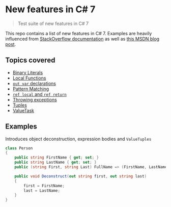 # New features in C# 7

> Test suite of new features in C# 7

This repo contains a list of new features in C# 7. Examples are heavily influenced from [StackOverflow documentation](http://stackoverflow.com/documentation/c%23/1936/c-sharp-7-0-features#t=201704181446063259477) as well as [this MSDN blog post](https://blogs.msdn.microsoft.com/dotnet/2016/08/24/whats-new-in-csharp-7-0/).

## Topics covered

* [Binary Literals](https://github.com/pardahlman/csharp-seven/blob/master/CsharpSeven/BinaryLiterals.cs)
* [Local Functions](https://github.com/pardahlman/csharp-seven/blob/master/CsharpSeven/LocalFunctions.cs)
* [`out var` declarations](https://github.com/pardahlman/csharp-seven/blob/master/CsharpSeven/OutVarDeclaration.cs)
* [Pattern Matching](https://github.com/pardahlman/csharp-seven/blob/master/CsharpSeven/PatternMatching.cs)
* [`ref local` and `ref return`](https://github.com/pardahlman/csharp-seven/blob/master/CsharpSeven/RefLocalAndRefReturn.cs)
* [Throwing exceptions](https://github.com/pardahlman/csharp-seven/blob/master/CsharpSeven/ThrowExceptions.cs)
* [Tuples](https://github.com/pardahlman/csharp-seven/blob/master/CsharpSeven/Tuples.cs)
* [ValueTask](https://github.com/pardahlman/csharp-seven/blob/master/CsharpSeven/ValueTask.cs)

## Examples

Introduces object deconstruction, expression bodies and `ValueTuples`

```csharp
class Person
{
	public string FirstName { get; set; }
	public string LastName { get; set; }
	public (string First, string Last) FullName => (FirstName, LastName);

	public void Deconstruct(out string first, out string last)
	{
		first = FirstName;
		last = LastName;
	}
}
```
